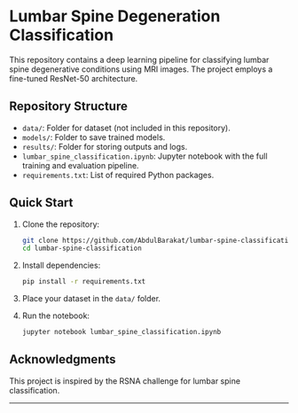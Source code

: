 
# Lumbar Spine Degeneration Classification

This repository contains a deep learning pipeline for classifying lumbar spine degenerative conditions using MRI images. The project employs a fine-tuned ResNet-50 architecture.

## Repository Structure
- `data/`: Folder for dataset (not included in this repository).
- `models/`: Folder to save trained models.
- `results/`: Folder for storing outputs and logs.
- `lumbar_spine_classification.ipynb`: Jupyter notebook with the full training and evaluation pipeline.
- `requirements.txt`: List of required Python packages.

## Quick Start
1. Clone the repository:
   ```bash
   git clone https://github.com/AbdulBarakat/lumbar-spine-classification.git
   cd lumbar-spine-classification
   ```

2. Install dependencies:
   ```bash
   pip install -r requirements.txt
   ```

3. Place your dataset in the `data/` folder.

4. Run the notebook:
   ```bash
   jupyter notebook lumbar_spine_classification.ipynb
   ```

## Acknowledgments
This project is inspired by the RSNA challenge for lumbar spine classification.

---
